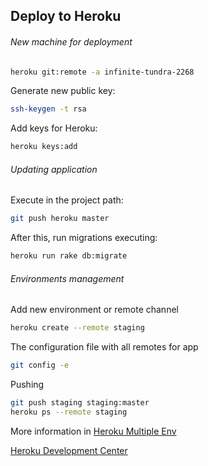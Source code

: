 ## Deploy to Heroku

###### New machine for deployment

```bash
heroku git:remote -a infinite-tundra-2268
```

Generate new public key:

```bash
ssh-keygen -t rsa
```

Add keys for Heroku:

```bash
heroku keys:add
```

###### Updating application

Execute in the project path:

```bash
git push heroku master
```

After this, run migrations executing:

```bash
heroku run rake db:migrate
```

###### Environments management

Add new environment or remote channel
```bash
heroku create --remote staging
```

The configuration file with all remotes for app
```bash
git config -e
```

Pushing
```bash
git push staging staging:master
heroku ps --remote staging
```
More information in [Heroku Multiple Env](https://devcenter.heroku.com/articles/multiple-environments) 


[Heroku Development Center](https://devcenter.heroku.com/articles/git)
